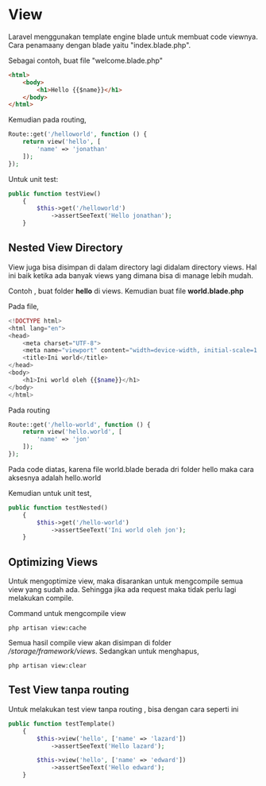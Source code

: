 # View

Laravel menggunakan template engine blade untuk membuat code viewnya. Cara penamaany dengan blade yaitu "index.blade.php".

Sebagai contoh, buat file "welcome.blade.php"

```html
<html>
    <body>
        <h1>Hello {{$name}}</h1>
    </body>
</html>
```

Kemudian pada routing,

```php
Route::get('/helloworld', function () {
    return view('hello', [
        'name' => 'jonathan'
    ]);
});
```

Untuk unit test:

```php
public function testView()
    {
        $this->get('/helloworld')
            ->assertSeeText('Hello jonathan');
    }
```

## Nested View Directory

View juga bisa disimpan di dalam directory lagi didalam directory views. Hal ini baik ketika ada banyak views yang dimana bisa di manage lebih mudah.

Contoh , buat folder **hello** di views. Kemudian buat file **world.blade.php**

Pada file,

```php
<!DOCTYPE html>
<html lang="en">
<head>
    <meta charset="UTF-8">
    <meta name="viewport" content="width=device-width, initial-scale=1.0">
    <title>Ini world</title>
</head>
<body>
    <h1>Ini world oleh {{$name}}</h1>
</body>
</html>
```

Pada routing

```php
Route::get('/hello-world', function () {
    return view('hello.world', [
        'name' => 'jon'
    ]);
});
```

Pada code diatas, karena file world.blade berada dri folder hello maka cara aksesnya adalah hello.world

Kemudian untuk unit test,

```php
public function testNested()
    {
        $this->get('/hello-world')
            ->assertSeeText('Ini world oleh jon');
    }
```

## Optimizing Views

Untuk mengoptimize view, maka disarankan untuk mengcompile semua view yang sudah ada. Sehingga jika ada request maka tidak perlu lagi melakukan compile.

Command untuk mengcompile view

```
php artisan view:cache
```

Semua hasil compile view akan disimpan di folder _/storage/framework/views_. Sedangkan untuk menghapus,

```
php artisan view:clear
```

## Test View tanpa routing

Untuk melakukan test view tanpa routing , bisa dengan cara seperti ini

```php
public function testTemplate()
    {
        $this->view('hello', ['name' => 'lazard'])
            ->assertSeeText('Hello lazard');

        $this->view('hello', ['name' => 'edward'])
            ->assertSeeText('Hello edward');
    }
```
